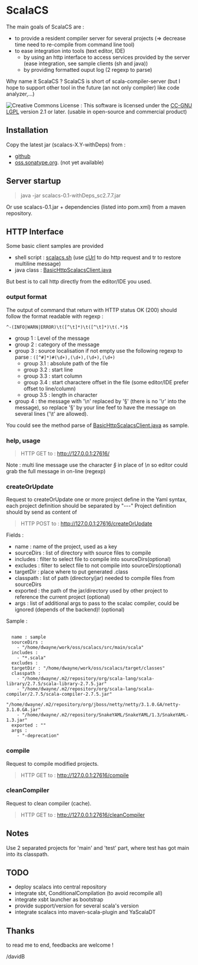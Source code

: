 ScalaCS
=======

The main goals of ScalaCS are :

* to provide a resident compiler server for several projects (=> decrease time need to re-compile from command line tool)
* to ease integration into tools (text editor, IDE)
  * by using an http interface to access services provided by the server (ease integration, see sample clients (sh and java))
  * by providing formatted ouput log (2 regexp to parse)

Why name it ScalaCS ?
ScalaCS is short of scala-compiler-server (but I hope to support other tool in the future (an not only compiler) like code analyzer,...)

![Creative Commons License](http://i.creativecommons.org/l/LGPL/2.1/88x62.png) : This software is licensed under the [CC-GNU LGPL](http://creativecommons.org/licenses/LGPL/2.1/) version 2.1 or later.
(usable in open-source and commercial product)

Installation
------------

Copy the latest jar (scalacs-X.Y-withDeps) from :

* [github](http://github.com/davidB/scalacs/downloads)
* [oss.sonatype.org](http://oss.sonatype.org/content/groups/github/net/alchim31/scalacs). (not yet available)

Server startup
--------------

>  java -jar scalacs-0.1-withDeps_sc2.7.7.jar

Or use scalacs-0.1.jar + dependencies (listed into pom.xml) from a maven repository.

HTTP Interface
--------------

Some basic client samples are provided

* shell script : [scalacs.sh](/davidB/scalacs/tree/master/scalacs.sh) (use [cUrl](http://curl.haxx.se/) to do http request and tr to restore multiline message)
* java class : [BasicHttpScalacsClient.java](/davidB/scalacs/tree/master/src/test/java/net_alchim31_scalacs_client/BasicHttpScalacsClient.java)

But best is to call http directly from the editor/IDE you used.

### output format

The output of command that return with HTTP status OK (200) should follow the format readable with regexp :

  `^-(INFO|WARN|ERROR)\t([^\t]*)\t([^\t]*)\t(.*)$`

* group 1 : Level of the message
* group 2 : category of the message
* group 3 : source localisation if not empty use the following regexp to parse :
  `([^#]*)#(\d+),(\d+),(\d+),(\d+)`
  * group 3.1 : absolute path of the file
  * group 3.2 : start line
  * group 3.3 : start column
  * group 3.4 : start charactere offset in the file (some editor/IDE prefer offset to line/column)
  * group 3.5 : length in character
* group 4 : the message with '\n' replaced by '§' (there is no '\r' into the message), so replace '§' by your line feef to have the message on several lines ('\t' are allowed).

You could see the method parse of [BasicHttpScalacsClient.java](/davidB/scalacs/tree/master/src/test/java/net_alchim31_scalacs_client/BasicHttpScalacsClient.java) as sample.

### help, usage

> HTTP GET to : http://127.0.0.1:27616/

Note : multi line message use the character *§* in place of *\n* so editor could grab the full message in on-line (regexp)

### createOrUpdate

Request to createOrUpdate one or more project define in the Yaml syntax, each project definition should be separated by "---"
Project definition should by send as content of
> HTTP POST to : http://127.0.0.1:27616/createOrUpdate

Fields :

* name : name of the project, used as a key
* sourceDirs : list of directory with source files to compile
* includes : filter to select file to compile into sourceDirs(optional)
* excludes : filter to select file to not compile into sourceDirs(optional)
* targetDir : place where to put generated .class
* classpath : list of path (directory/jar) needed to compile files from sourceDirs
* exported : the path of the jar/directory used by other project to reference the current project (optional)
* args : list of additional args to pass to the scalac compiler, could be ignored (depends of the backend)! (optional)

Sample :
<pre><code>
  name : sample
  sourceDirs :
    - "/home/dwayne/work/oss/scalacs/src/main/scala"
  includes :
    - "*.scala"
  excludes :
  targetDir : "/home/dwayne/work/oss/scalacs/target/classes"
  classpath :
    - "/home/dwayne/.m2/repository/org/scala-lang/scala-library/2.7.5/scala-library-2.7.5.jar"
    - "/home/dwayne/.m2/repository/org/scala-lang/scala-compiler/2.7.5/scala-compiler-2.7.5.jar"
    - "/home/dwayne/.m2/repository/org/jboss/netty/netty/3.1.0.GA/netty-3.1.0.GA.jar"
    - "/home/dwayne/.m2/repository/SnakeYAML/SnakeYAML/1.3/SnakeYAML-1.3.jar"
  exported : ""
  args :
    - "-deprecation"
</code></pre>

### compile

Request to compile modified projects.
> HTTP GET to : http://127.0.0.1:27616/compile

### cleanCompiler

Request to clean compiler (cache).
> HTTP GET to : http://127.0.0.1:27616/cleanCompiler


Notes
-----

Use 2 separated projects for 'main' and 'test' part, where test has got main into its classpath.

TODO
----

* deploy scalacs into central repository
* integrate sbt, ConditionalCompilation (to avoid recompile all)
* integrate xsbt launcher as bootstrap
* provide support/version for several scala's version
* integrate scalacs into maven-scala-plugin and YaScalaDT

Thanks
------

to read me to end,
feedbacks are welcome !

/davidB